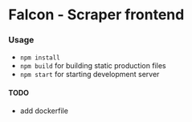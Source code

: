 # Falcon - Scraper frontend

### Usage
 - `npm install`
 - `npm build` for building static production files
 - `npm start` for starting development server

#### TODO
 - add dockerfile